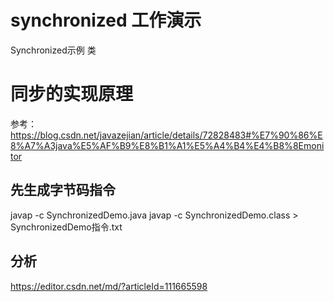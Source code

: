 # synchronized 工作演示
Synchronized示例 类

# 同步的实现原理
参考：https://blog.csdn.net/javazejian/article/details/72828483#%E7%90%86%E8%A7%A3java%E5%AF%B9%E8%B1%A1%E5%A4%B4%E4%B8%8Emonitor

## 先生成字节码指令
javap -c SynchronizedDemo.java 
javap -c SynchronizedDemo.class > SynchronizedDemo指令.txt

## 分析
https://editor.csdn.net/md/?articleId=111665598

